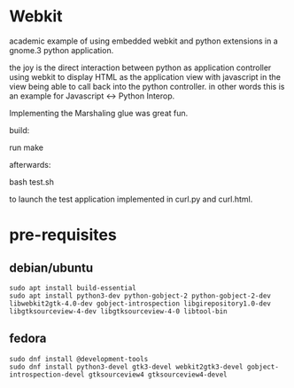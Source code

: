 Webkit
======


academic example of using embedded webkit and python extensions in a gnome.3 python application.

the joy is the direct interaction between python as application controller using
webkit to display HTML as the application view with javascript in the view being able to call
back into the python controller. in other words this is an example for Javascript <-> Python Interop.

Implementing the Marshaling glue was great fun.

build:

  run make

afterwards:

  bash test.sh
  
to launch the test application implemented in curl.py and curl.html.

# pre-requisites

## debian/ubuntu
```
sudo apt install build-essential 
sudo apt install python3-dev python-gobject-2 python-gobject-2-dev libwebkit2gtk-4.0-dev gobject-introspection libgirepository1.0-dev libgtksourceview-4-dev libgtksourceview-4-0 libtool-bin
``` 
## fedora
```
sudo dnf install @development-tools
sudo dnf install python3-devel gtk3-devel webkit2gtk3-devel gobject-introspection-devel gtksourceview4 gtksourceview4-devel
```
